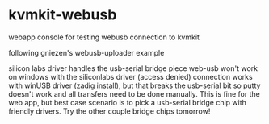# kvmkit-webusb
webapp console for testing webusb connection to kvmkit

following gniezen's webusb-uploader example

silicon labs driver handles the usb-serial bridge piece
web-usb won't work on windows with the siliconlabs driver (access denied)
connection works with winUSB driver (zadig install), but that breaks the usb-serial bit so putty doesn't work and 
	all transfers need to be done manually. This is fine for the web app, but best case scenario is to pick a 
	usb-serial bridge chip with friendly drivers. Try the other couple bridge chips tomorrow!